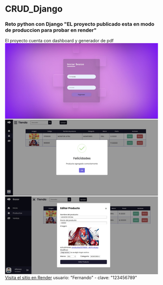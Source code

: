# CRUD_Django
### Reto python con Django "EL proyecto publicado esta en modo de produccion para probar en render"
El proyecto cuenta con dashboard y generador de pdf 
![Design preview for the Product preview card component coding challenge](https://github.com/fersrm/CRUD_Django/blob/produccion/img/login.jpg)
![Design preview for the Product preview card component coding challenge](https://github.com/fersrm/CRUD_Django/blob/produccion/img/productos.jpg)
![Design preview for the Product preview card component coding challenge](https://github.com/fersrm/CRUD_Django/blob/produccion/img/editar.jpg)
[Visita el sitio en Render](https://crud-sistema-vantas.onrender.com/) usuario: "Fernando" - clave: "123456789" 
